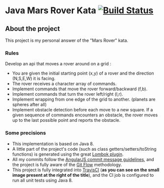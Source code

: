 # Java Mars Rover Kata [![Build Status](https://travis-ci.org/vincent-vieira/java-mars-rover-kata.svg?branch=develop)](https://travis-ci.org/vincent-vieira/java-mars-rover-kata)
## About the project
This project is my personal answer of the "Mars Rover" kata.

### Rules
Develop an api that moves a rover around on a grid :
- You are given the initial starting point (x,y) of a rover and the direction (N,S,E,W) it is facing.
- The rover receives a character array of commands.
- Implement commands that move the rover forward/backward (f,b).
- Implement commands that turn the rover left/right (l,r).
- Implement wrapping from one edge of the grid to another. (planets are spheres after all)
- Implement obstacle detection before each move to a new square. If a given sequence of commands encounters an obstacle, the rover moves up to the last possible point and reports the obstacle.

### Some precisions
- This implementation is based on Java 8.
- A little part of the project's code (such as class getters/setters/toString functions) is generated using the great
[Lombok plugin](https://projectlombok.org).
- All my commits follow the [AngularJS commit message guidelines](https://github.com/angular/angular.js/blob/master/CONTRIBUTING.md#commit),
and the project is fully aware of the [Git Flow](http://danielkummer.github.io/git-flow-cheatsheet/index.fr_FR.html) methodology.
- This project is fully integrated into [TravisCI](https://travis-ci.org) (**as you can see on the small image present
at the right of the title**), and the CI job is configured to run all unit tests using Java 8.
